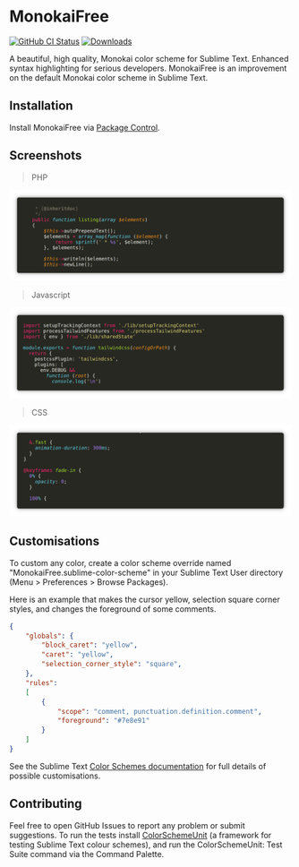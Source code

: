 # MonokaiFree

<p>
    <a href="https://github.com/gerardroche/sublime-monokai-free/actions/workflows/ci.yml"><img alt="GitHub CI Status" src="https://github.com/gerardroche/sublime-monokai-free/actions/workflows/ci.yml/badge.svg?branch=master"></a>
    <a href="https://packagecontrol.io/packages/MonokaiFree"><img alt="Downloads" src="https://img.shields.io/packagecontrol/dt/MonokaiFree.svg"></a>
</p>

A beautiful, high quality, Monokai color scheme for Sublime Text. Enhanced syntax highlighting for serious developers. MonokaiFree is an improvement on the default Monokai color scheme in Sublime Text.

## Installation

Install MonokaiFree via [Package Control](https://packagecontrol.io/packages/MonokaiFree).

## Screenshots

> PHP

![PHP](monokai-php.png)

> Javascript

![Javascript](monokai-javascript.png)

> CSS

![CSS](monokai-css.png)

## Customisations

To custom any color, create a color scheme override named "MonokaiFree.sublime-color-scheme" in your Sublime Text User directory (Menu &gt; Preferences &gt; Browse Packages).


Here is an example that makes the cursor yellow, selection square corner styles, and changes the foreground of some comments.

```json
{
    "globals": {
        "block_caret": "yellow",
        "caret": "yellow",
        "selection_corner_style": "square",
    },
    "rules":
    [
        {
            "scope": "comment, punctuation.definition.comment",
            "foreground": "#7e8e91"
        }
    ]
}
```

See the Sublime Text [Color Schemes documentation](https://www.sublimetext.com/docs/color_schemes.html) for full details of possible customisations.

## Contributing

Feel free to open GitHub Issues to report any problem or submit suggestions. To run the tests install [ColorSchemeUnit](https://github.com/gerardroche/sublime-color-scheme-unit) (a framework for testing Sublime Text colour schemes), and run the ColorSchemeUnit: Test Suite command via the Command Palette.
